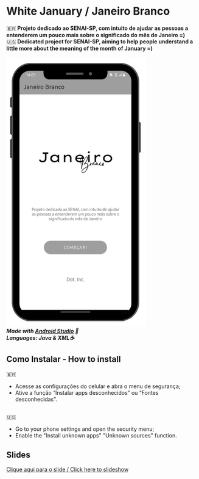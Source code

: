 # White January / Janeiro Branco
:brazil: <b>Projeto dedicado ao SENAI-SP, com intuito de ajudar as pessoas a entenderem um pouco mais sobre o significado do mês de Janeiro =)</b><br>
:us: <b>Dedicated project for SENAI-SP, aiming to help people understand a little more about the meaning of the month of January =)</b><br>
<br><img src="preview.png"/><br>
<i><b>Made with <a href="https://bit.ly/3F8qZlg">Android Studio</a> :iphone:
<br>Languages: Java & XML:coffee:</b></i><br>
## Como Instalar - How to install
:brazil:
* Acesse as configurações do celular e abra o menu de segurança;
* Ative a função “Instalar apps desconhecidos” ou “Fontes desconhecidas”.
##
:us:
* Go to your phone settings and open the security menu;
* Enable the "Install unknown apps" "Unknown sources" function.

## Slides
<a href="https://bit.ly/3yAeyfH">Clique aqui para o slide / Click here to slideshow</a>
